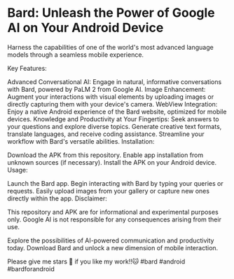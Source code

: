 # Bard: Unleash the Power of Google AI on Your Android Device

Harness the capabilities of one of the world's most advanced language models through a seamless mobile experience.

Key Features:

Advanced Conversational AI: Engage in natural, informative conversations with Bard, powered by PaLM 2 from Google AI.
Image Enhancement: Augment your interactions with visual elements by uploading images or directly capturing them with your device's camera.
WebView Integration: Enjoy a native Android experience of the Bard website, optimized for mobile devices.
Knowledge and Productivity at Your Fingertips:
Seek answers to your questions and explore diverse topics.
Generate creative text formats, translate languages, and receive coding assistance.
Streamline your workflow with Bard's versatile abilities.
Installation:

Download the APK from this repository.
Enable app installation from unknown sources (if necessary).
Install the APK on your Android device.
Usage:

Launch the Bard app.
Begin interacting with Bard by typing your queries or requests.
Easily upload images from your gallery or capture new ones directly within the app.
Disclaimer:

This repository and APK are for informational and experimental purposes only. Google AI is not responsible for any consequences arising from their use.

Explore the possibilities of AI-powered communication and productivity today. Download Bard and unlock a new dimension of mobile interaction.

Please give me stars 💫 if you like my work!!🐱
#bard #android #bardforandroid
